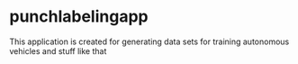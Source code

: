 # punchlabelingapp
This application is created for generating data sets for training autonomous vehicles and stuff like that
